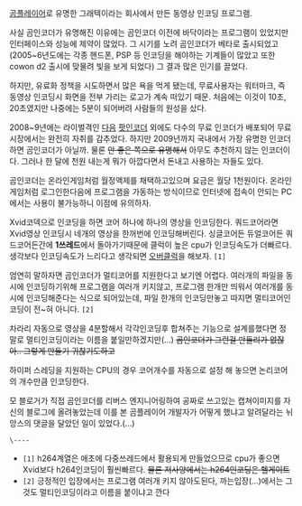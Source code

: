 [곰플레이어](%EA%B3%B0%ED%94%8C%EB%A0%88%EC%9D%B4%EC%96%B4.md)로 유명한 그래텍이라는 회사에서
만든 동영상 인코딩 프로그램.

사실 곰인코더가 유명해진 이유에는 곰인코더 이전에 바닥이라는 프로그램이 있었지만 인터페이스와 성능에 제약이 많었다. 그 시기를 노려
곰인코더가 베타로 출시되었고(2005~6년도에는 각종 핸드폰, PSP 등 인코딩을 해야하는 기계들이 많았고 또한 cowon d2 출시에
맞물려 빛을 보게 되었다) 그 결과 많은 인기를 끌었다.

하지만, 유료화 정책을 시도하면서 많은 욕을 먹게 됐는데, 무료사용자는 워터마크, 즉 동영상 인코딩시 화면을 전부 가리는 로고가 계속 떠있기
때문. 처음에는 이것이 10초, 20초였지만 나중에는 5분이 되어버려 사람들의 원성을 샀다.

2008~9년에는 라이벌격인 [다음](%EB%8B%A4%EC%9D%8C.md)
[팟인코더](%ED%8C%9F%EC%9D%B8%EC%BD%94%EB%8D%94.md) 외에도 다수의 무료 인코더가 배포되어
무료시장에서는 완전히 자취를 감추었다. 하지만 2009년까지 국내에서 가장 유명한 인코더하면 곰인코더가 아닐까. 물론 <del>안 좋은
쪽으로 유명해서</del> 아무도 추천하지 않는 인코더이다. 그러나 한 달에 천원 내는게 뭐가 아깝다면서 돈내고 사용하는 자들도 있다.

곰인코더는 온라인게임처럼 월정액제를 채택하고있으며 요금은 월당 1천원이다. 온라인 게임처럼 로그인한다음에 프로그램을 가동하는 방식이므로
인터넷에 접속이 안되는 PC에서는 사용이 불가능하니 이점에 유의하자.

Xvid코덱으로 인코딩을 하면 코어 하나에 하나의 영상을 인코딩한다. 쿼드코어라면 Xvid영상 인코딩시 네개의 영상을 한꺼번에
인코딩해버린다. 싱글코어든 듀얼코어든 쿼드코어든간에 **1쓰레드**에서 돌아가기때문에 클럭이 높은 cpu가 인코딩속도가 더빠르다. 생각보다
인코딩속도가 느리다고 생각되면 [오버클럭](%EC%98%A4%EB%B2%84%ED%81%B4%EB%9F%AD.md)을 해보자.
`[1]`

엄연히 말하자면 곰인코더가 멀티코어를 지원한다고 보기엔 어렵다. 여러개의 파일을 동시에 인코딩하기위해 프로그램을 여러개 키지않고, 프로그램
한개만 띄워서 여러개를 동시에 인코딩해준다는 식으로 되어있는데, 파일 한개의 인코딩만놓고 따지면 멀티코어인코딩이 전~혀 아니다. `[2]`

차라리 자동으로 영상을 4분할해서 각각인코딩후 합쳐주는 기능으로 설계를했다면 정말로 멀티인코딩이라는 이름을 붙일만하겠지만(...)
<del>곰인코더가 그런걸 만들리가 없잖아.. 그렇게 만들기 귀찮기도하고</del>

하이퍼 스레딩을 지원하는 CPU의 경우 코어개수를 자동으로 설정 해 놓으면 논리코어의 개수만큼 인코딩한다.

모 블로거가 직접 곰인코더를 리버스 엔지니어링하여 공짜로 쓰고있는 캡쳐이미지를 자신의 블로그에 올려놓았는데 이를 본 곰플레이어 개발자가
어떻게 했냐고 알려달라는 뉘앙스의 댓글을 달았던 일이 있었다.(...)

`\----`

  * `[1]` h264계열은 애초에 다중쓰레드에서 활용되게 만들었으므로 cpu가 좋으면 Xvid보다 h264인코딩이 훨씬빠르다. <del>물론 저사양에서는 h264인코딩은 헬게이트</del>
  * `[2]` 긍정적인 입장에서는 프로그램 여러개 키지 않아도된다, 까는입장(...)에서는 그것도 멀티인코딩이라고 이름을 붙이냐고 깐다

